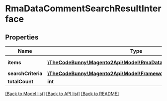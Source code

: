 # RmaDataCommentSearchResultInterface

## Properties
Name | Type | Description | Notes
------------ | ------------- | ------------- | -------------
**items** | [**\TheCodeBunny\Magento2Api\Model\RmaDataCommentInterface[]**](RmaDataCommentInterface.md) | Rma Status History list | 
**searchCriteria** | [**\TheCodeBunny\Magento2Api\Model\FrameworkSearchCriteriaInterface**](FrameworkSearchCriteriaInterface.md) |  | 
**totalCount** | **int** | Total count. | 

[[Back to Model list]](../README.md#documentation-for-models) [[Back to API list]](../README.md#documentation-for-api-endpoints) [[Back to README]](../README.md)



